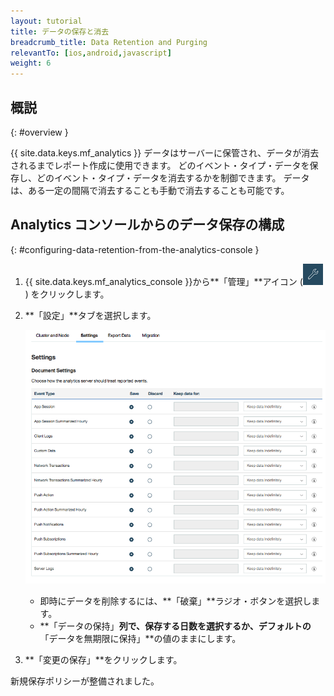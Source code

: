 ```yaml
---
layout: tutorial
title: データの保存と消去
breadcrumb_title: Data Retention and Purging
relevantTo: [ios,android,javascript]
weight: 6
---
```

<!-- NLS_CHARSET=UTF-8 -->
## 概説
{: #overview }

{{ site.data.keys.mf_analytics }} データはサーバーに保管され、データが消去されるまでレポート作成に使用できます。 どのイベント・タイプ・データを保存し、どのイベント・タイプ・データを消去するかを制御できます。 データは、ある一定の間隔で消去することも手動で消去することも可能です。

## Analytics コンソールからのデータ保存の構成
{: #configuring-data-retention-from-the-analytics-console }

1. {{ site.data.keys.mf_analytics_console }}から**「管理」**アイコン (<img  alt="レンチのアイコン" style="margin:0;display:inline" src="wrench.png"/>) をクリックします。
2. **「設定」**タブを選択します。

   ![データの保存構成](analytics_console_data_retention.png)

   * 即時にデータを削除するには、**「破棄」**ラジオ・ボタンを選択します。
   * **「データの保持」**列で、保存する日数を選択するか、デフォルトの**「データを無期限に保持」**の値のままにします。

3. **「変更の保存」**をクリックします。

新規保存ポリシーが整備されました。
